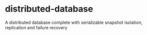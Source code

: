# distributed-database
A distributed database complete with serializable snapshot isolation, replication and failure recovery
